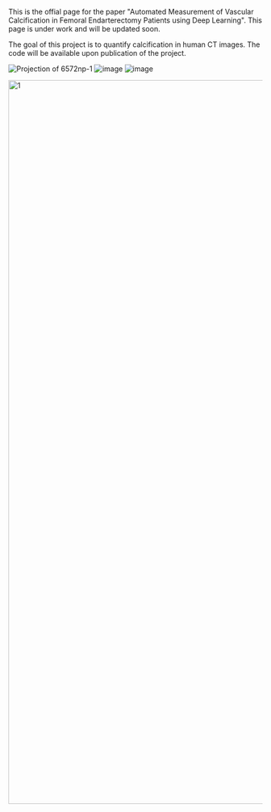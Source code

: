 This is the offial page for the paper "Automated Measurement of Vascular Calcification in Femoral Endarterectomy Patients using Deep Learning". This page is under work and will be updated soon.

The goal of this project is to quantify calcification in human CT images. The code will be available upon publication of the project. 

![Projection of  6572np-1](https://github.com/pip-alireza/DeepCalcScoring/assets/130691419/cb79716d-705f-4bf6-a6ea-736e44bd241b)
![image](https://github.com/pip-alireza/DeepCalcScoring/assets/130691419/128f99d2-66ec-4e1a-92bd-78baf2da70f9)
![image](https://github.com/pip-alireza/DeepCalcScoring/assets/130691419/026d2d15-47f1-4cec-bab3-480707962df4)


<img width="1432" alt="1" src="https://github.com/pip-alireza/DeepCalcScoring/assets/130691419/028751e0-1bea-47d8-b501-6f1fc8b1c54b">

